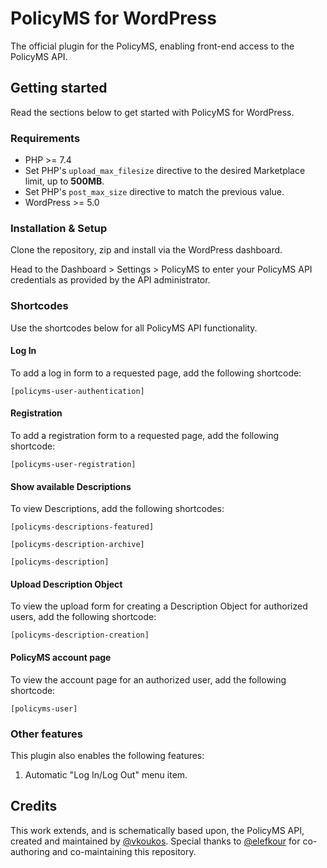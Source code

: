 # PolicyMS for WordPress

The official plugin for the PolicyMS, enabling front-end access to the PolicyMS API.

## Getting started

Read the sections below to get started with PolicyMS for WordPress.

### Requirements

- PHP >= 7.4
- Set PHP's `upload_max_filesize` directive to the desired Marketplace limit, up to **500MB**.
- Set PHP's `post_max_size` directive to match the previous value.
- WordPress >= 5.0

### Installation & Setup

Clone the repository, zip and install via the WordPress dashboard.

Head to the Dashboard > Settings > PolicyMS to enter your PolicyMS API credentials as provided by the API administrator.

### Shortcodes

Use the shortcodes below for all PolicyMS API functionality.

#### Log In

To add a log in form to a requested page, add the following shortcode:

`[policyms-user-authentication]`

#### Registration

To add a registration form to a requested page, add the following shortcode:

`[policyms-user-registration]`

#### Show available Descriptions

To view Descriptions, add the following shortcodes:

`[policyms-descriptions-featured]`

`[policyms-description-archive]`

`[policyms-description]`

#### Upload Description Object

To view the upload form for creating a Description Object for authorized users, add the following shortcode:

`[policyms-description-creation]`

#### PolicyMS account page

To view the account page for an authorized user, add the following shortcode:

`[policyms-user]`

### Other features

This plugin also enables the following features:

1. Automatic "Log In/Log Out" menu item.

## Credits

This work extends, and is schematically based upon, the PolicyMS API, created and maintained by [@vkoukos](https://github.com/vkoukos). Special thanks to [@elefkour](https://github.com/elefkour) for co-authoring and co-maintaining this repository.
